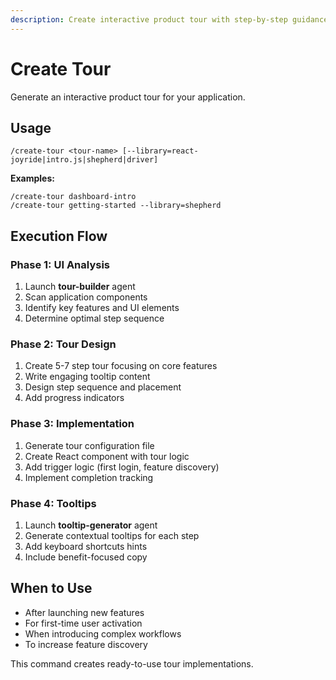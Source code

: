 ```yaml
---
description: Create interactive product tour with step-by-step guidance through key features
---
```


# Create Tour

Generate an interactive product tour for your application.

## Usage

```
/create-tour <tour-name> [--library=react-joyride|intro.js|shepherd|driver]
```

**Examples:**
```
/create-tour dashboard-intro
/create-tour getting-started --library=shepherd
```

## Execution Flow

### Phase 1: UI Analysis
1. Launch **tour-builder** agent
2. Scan application components
3. Identify key features and UI elements
4. Determine optimal step sequence

### Phase 2: Tour Design
1. Create 5-7 step tour focusing on core features
2. Write engaging tooltip content
3. Design step sequence and placement
4. Add progress indicators

### Phase 3: Implementation
1. Generate tour configuration file
2. Create React component with tour logic
3. Add trigger logic (first login, feature discovery)
4. Implement completion tracking

### Phase 4: Tooltips
1. Launch **tooltip-generator** agent
2. Generate contextual tooltips for each step
3. Add keyboard shortcuts hints
4. Include benefit-focused copy

## When to Use

- After launching new features
- For first-time user activation
- When introducing complex workflows
- To increase feature discovery

This command creates ready-to-use tour implementations.

